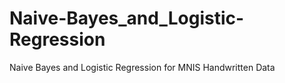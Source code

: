 # Naive-Bayes_and_Logistic-Regression
Naive Bayes and Logistic Regression for MNIS Handwritten Data
